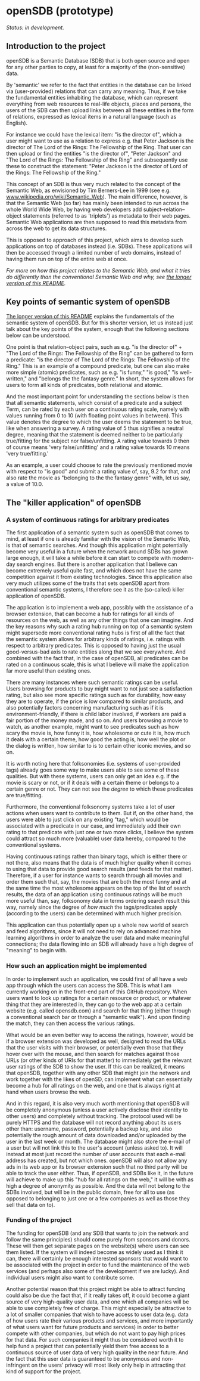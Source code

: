 # openSDB (prototype)
*Status: in development.*


## Introduction to the project

openSDB is a Semantic Database (SDB) that is both open source and open for any
other parties to copy, at least for a majority of the (non-sensitive) data.

By 'semantic' we refer to the fact that entities in the database can be linked
via (user-provided) relations that can carry any meaning. Thus, if we take the
fundamental entities inhabiting the database, which can represent everything
from web resources to real-life objects, places and persons, the users of the
SDB can then upload links between all these entities in the form of relations,
expressed as lexical items in a natural language (such as English).

For instance we could have the lexical item: "is the director of", which a user
might want to use as a relation to express e.g. that Peter Jackson is the
director of The Lord of the Rings: The Fellowship of the Ring. That user can
then upload or find the entities "is the director of", "Peter Jackson" and "The
Lord of the Rings: The Fellowship of the Ring" and subsequently use these to
construct the statement: "Peter Jackson is the director of Lord of the Rings:
The Fellowship of the Ring."

This concept of an SDB is thus very much related to the concept of the Semantic
Web, as envisioned by Tim Berners-Lee in 1999 (see e.g.
www.wikipedia.org/wiki/Semantic_Web).
The main difference, however, is that the Semantic Web (so far) has mainly been
intended to run across the whole World Wide Web, by having web developers add
subject–relation–object statements (referred to as 'triplets') as metadata to
their web pages. Semantic Web applications are then supposed to read this
metadata from across the web to get its data structures.

This is opposed to approach of this project, which aims to develop such
applications on top of databases instead (i.e. SDBs). These applications will
then be accessed through a limited number of web domains, instead of having them
run on top of the entire web at once.

*For more on how this project relates to the Semantic Web, and what it tries*
*do differently than the conventional Semantic Web and why, see*
*[the longer version of this README](https://github.com/mjdamgaard/openSDB/blob/master/README_longer_version.md).*


## Key points of semantic system of openSDB

[The longer version of this README](https://github.com/mjdamgaard/openSDB/blob/master/README_longer_version.md)
explains the fundamentals of the semantic system of openSDB. But for this
shorter version, let us instead just talk about the key points of the system,
enough that the following sections below can be understood.

One point is that relation–object pairs, such as e.g. "is the director of" +
"The Lord of the Rings: The Fellowship of the Ring" can be gathered to form a
predicate: "is the director of The Lord of the Rings: The Fellowship of the
Ring." This is an example of a compound predicate, but one can also make more
simple (atomic) predicates, such as e.g. "is funny," "is good," "is
well-written," and "belongs the the fantasy genre." In short, the system allows
for users to form all kinds of predicates, both relational and atomic.

And the most important point for understanding the sections below is then that
all semantic statements, which consist of a predicate and a subject Term, can
be rated by each user on a continuous rating scale, namely with values running
from 0 to 10 (with floating point values in between).
This value denotes the degree to which
the user deems the statement to be true, like when answering a survey. A rating
value of 5 thus signifies a neutral degree, meaning that the statement is deemed
neither to be particularly true/fitting for the subject nor false/unfitting. A
rating value towards 0 then of course means 'very false/unfitting' and a rating
value towards 10 means 'very true/fitting.'

As an example, a user could choose to rate the previously mentioned movie with
respect to "is good" and submit a rating value of, say, 9.2 for that, and also
rate the movie as "belonging to the the fantasy genre" with, let us say, a
value of 10.0.


## The "killer application" of openSDB

### A system of continuous ratings for arbitrary predicates

The first application of a semantic system such as openSDB that comes to mind,
at least if one is already familiar with the vision of the Semantic Web, is
that of semantic searches. And though this application might potentially become
very useful in a future when the network around SDBs has grown large enough, it
will take a while before it can start to compete with modern-day search engines.
But there is another application that I believe can become extremely useful
quite fast, and which does not have the same competition against it from
existing technologies. Since this application also very much utilizes some of
the traits that sets openSDB apart from conventional semantic systems, I
therefore see it as the (so-called) killer application of openSDB.

The application is to implement a web app, possibly with the assistance of a
browser extension, that can become a hub for ratings for all kinds of resources
on the web, as well as any other things that one can imagine.
And the key reasons why such a rating hub running on top of a semantic system
might supersede more conventional rating hubs is first of all the fact that the
semantic system allows for arbitrary kinds of ratings, i.e. ratings with respect
to arbitrary predicates.
This is opposed to having just the usual good-versus-bad axis to rate
entities along that we see everywhere.
And combined with the fact that, in the case of openSDB,
all predicates can be rated on a continuous scale, this is what I believe will
make the application far more useful than existing ones.

There are many instances where such semantic ratings can be useful. Users
browsing for products to buy might want to not just see a satisfaction rating,
but also see more specific ratings such as for durability, how easy they are to
operate, if the price is low compared to similar products, and also potentially
factors concerning manufacturing such as if it is environment-friendly, if there
is child labor involved, if workers are paid a fair portion of the money made,
and so on. And users browsing a movie to watch, as another example, might want
to see predicates such as how scary the movie is, how funny it is, how wholesome
or cute it is, how much it deals with a certain theme, how good the acting is,
how well the plot or the dialog is written, how similar to is to certain other
iconic movies, and so on.

It is worth noting here that folksonomies (i.e. systems of user-provided tags)
already goes some way to make users able to see some of these qualities. But
with these systems, users can only get an idea e.g. if the movie is scary or
not, or if it deals with a certain theme or belongs to a certain genre or not.
They can not see the *degree* to which these predicates are true/fitting.

Furthermore, the conventional folksonomy systems take a lot of user actions
when users want to contribute to them. But if, on the other hand, the users were
able to just click on any existing "tag," which would be associated with a
predicate in our case, and immediately add their own rating to that predicate
with just one or two more clicks, I believe the system could attract so much
more (valuable) user data hereby, compared to the conventional systems.

Having continuous ratings rather than binary tags, which is either there or not
there, also means that the data is of much higher quality when it comes to
using that data to provide good search results (and feeds for that matter).
Therefore, if a user for instance wants to search through all movies and order
them such that, say, the movies that are both the most funny and at the same
time the most wholesome appears on the top of the list of search results, the
data of an application using continuous ratings will be much more useful than,
say, folksonomy data in terms ordering search result this way, namely since the
degree of *how much* the tags/predicates apply (according to the users) can be
determined with much higher precision.

This application can thus potentially open up a whole new world of search and
feed algorithms, since it will not need to rely on advanced machine learning
algorithms in order to analyze the user data and make meaningful connections;
the data flowing into an SDB will already have a high degree of "meaning" to
begin with.


### How such an application might be implemented

In order to implement such an application, we could first of all have a
web app through which the users can access the SDB. This is what I am currently
working on in the front-end part of this GitHub repository. When users want to
look up ratings for a certain resource or product, or whatever thing that they
are interested in, they can go to the web app at a certain website (e.g.
called opensdb.com) and search for that thing (either through a conventional
search bar or through a "semantic walk"). And upon finding the match, they can
then access the various ratings.

What would be an even better way to access the ratings, however, would be if a
browser extension was developed as well, designed to read the URLs that the
user visits with their browser, or potentially even those that they hover over
with the mouse, and then search for matches against those URLs (or other kinds
of URIs for that matter) to immediately get the relevant user ratings of the SDB
to show the user. If this can be realized, it means that openSDB, together with
any other SDB that might join the network and work together with the likes of
openSD, can implement what can essentially become a hub for all ratings on the
web, and one that is always right at hand when users browse the web.

And in this regard, it is also very much worth mentioning that openSDB will be
completely anonymous (unless a user actively disclose their identity to other
users) and completely without tracking. The protocol used will be purely HTTPS
and the database will not record anything about its users other than: username,
password, potentially a backup key, and also potentially the rough amount of
data downloaded and/or uploaded by the user in the last week or month.
The database might also store the e-mail of a user but will not link this to
the user's account (unless asked to). It will instead at most just record the
number of user accounts that each e-mail address has created, but not which
ones.
openSDB will also not allow any ads in its web app or its browser extension
such that no third party will be able to track the user either.
Thus, if openSDB, and SDBs like it, in the future will achieve to make up this
"hub for all ratings on the web," it will be with as high a degree of anonymity
as possible. And the data will not belong to the SDBs involved, but will be in
the public domain, free for all to use (as opposed to belonging to just one or
a few companies as well as those they sell that data on to).


### Funding of the project

The funding for openSDB (and any SDB that wants to join the network and follow
the same principles) should come purely from sponsors and donors. These will
then get separate pages on the website(s) where users can see them listed. If
the system will indeed become as widely used as I think it can, there will
certainly be enough interested sponsors that would want to be associated with
the project in order to fund the maintenance of the web services (and perhaps
also some of the development if we are lucky). And individual users might also
want to contribute some.

Another potential reason that this project might be able to attract funding
could also be due the fact that, if it really takes off, it could become a giant
source of very high-quality user data, and one which all companies will be able
to use completely free of charge. This might especially be attractive to a lot
of smaller companies that wish to have access to user data (e.g. data of how
users rate their various products and services, and more importantly of what
users want for future products and services) in order to better compete with
other companies, but which do not want to pay high prices for that data. For
such companies it might thus be considered worth it to help fund a project that
can potentially yield them free access to a continuous source of user data of
very high quality in the near future. And the fact that this user data is
guaranteed to be anonymous and non-infringent on the users' privacy will most
likely only help in attracting that kind of support for the project.

